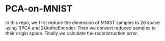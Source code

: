 # PCA-on-MNIST
In this repo, we first reduce the dimension of MNIST samples to 2d space using 1)PCA and 2)AuthoEncoder. Then we convert reduced samples to their origin space. Finally we calculate the reconstruction error.

